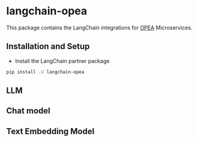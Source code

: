 # langchain-opea

This package contains the LangChain integrations for [OPEA](https://opea.dev/) Microservices.

## Installation and Setup

- Install the LangChain partner package

```bash
pip install -U langchain-opea
```

## LLM

## Chat model

## Text Embedding Model
